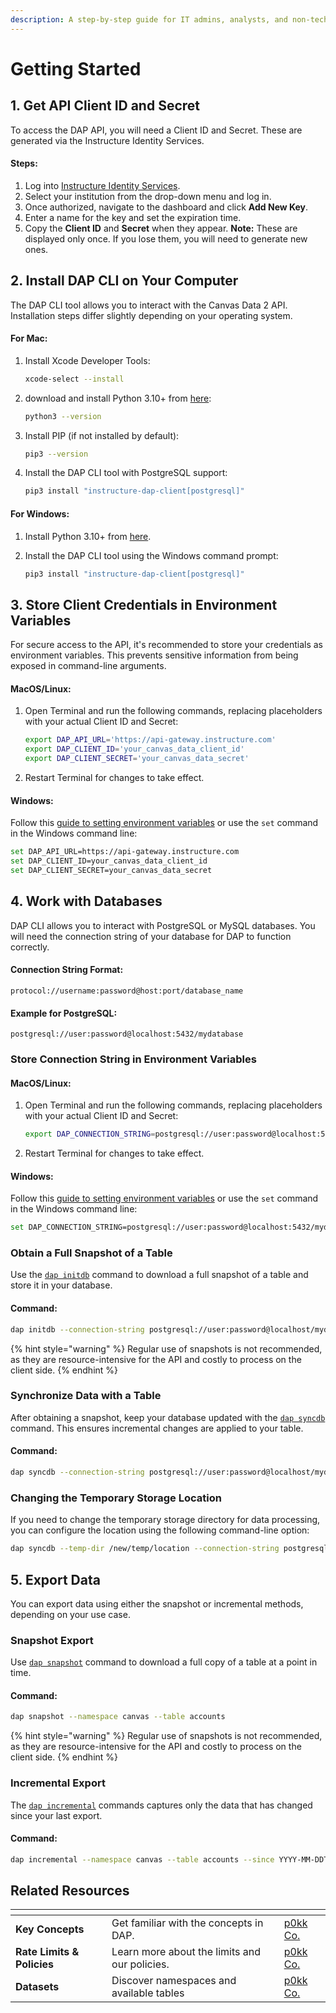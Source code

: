 ```yaml
---
description: A step-by-step guide for IT admins, analysts, and non-technical users.
---
```


# Getting Started

## 1. Get API Client ID and Secret

To access the DAP API, you will need a Client ID and Secret. These are generated via the Instructure Identity Services.

#### Steps:

1. Log into [Instructure Identity Services](https://identity.instructure.com).
2. Select your institution from the drop-down menu and log in.
3. Once authorized, navigate to the dashboard and click **Add New Key**.
4. Enter a name for the key and set the expiration time.
5. Copy the **Client ID** and **Secret** when they appear. **Note:** These are displayed only once. If you lose them, you will need to generate new ones.

## 2. Install DAP CLI on Your Computer

The DAP CLI tool allows you to interact with the Canvas Data 2 API. Installation steps differ slightly depending on your operating system.

#### For Mac:

1.  Install Xcode Developer Tools:

    ```sh
    xcode-select --install
    ```
2.  download and install Python 3.10+ from [here](https://www.python.org/downloads/):

    ```sh
    python3 --version
    ```
3.  Install PIP (if not installed by default):

    ```sh
    pip3 --version
    ```
4.  Install the DAP CLI tool with PostgreSQL support:

    ```sh
    pip3 install "instructure-dap-client[postgresql]"
    ```

#### For Windows:

1. Install Python 3.10+ from [here](https://www.python.org/downloads/windows/).
2.  Install the DAP CLI tool using the Windows command prompt:

    ```sh
    pip3 install "instructure-dap-client[postgresql]"
    ```

## 3. Store Client Credentials in Environment Variables

For secure access to the API, it's recommended to store your credentials as environment variables. This prevents sensitive information from being exposed in command-line arguments.

#### MacOS/Linux:

1.  Open Terminal and run the following commands, replacing placeholders with your actual Client ID and Secret:

    ```sh
    export DAP_API_URL='https://api-gateway.instructure.com'
    export DAP_CLIENT_ID='your_canvas_data_client_id'
    export DAP_CLIENT_SECRET='your_canvas_data_secret'
    ```
2. Restart Terminal for changes to take effect.

#### Windows:

Follow this [guide to setting environment variables](https://www.computerhope.com/issues/ch000549.htm) or use the `set` command in the Windows command line:

```sh
set DAP_API_URL=https://api-gateway.instructure.com
set DAP_CLIENT_ID=your_canvas_data_client_id
set DAP_CLIENT_SECRET=your_canvas_data_secret
```

## 4. Work with Databases

DAP CLI allows you to interact with PostgreSQL or MySQL databases. You will need the connection string of your database for DAP to function correctly.

#### Connection String Format:

```
protocol://username:password@host:port/database_name
```

#### Example for PostgreSQL:

```
postgresql://user:password@localhost:5432/mydatabase
```

### Store Connection String in Environment Variables

#### MacOS/Linux:

1.  Open Terminal and run the following commands, replacing placeholders with your actual Client ID and Secret:

    ```sh
    export DAP_CONNECTION_STRING=postgresql://user:password@localhost:5432/mydatabase
    ```
2. Restart Terminal for changes to take effect.

#### Windows:

Follow this [guide to setting environment variables](https://www.computerhope.com/issues/ch000549.htm) or use the `set` command in the Windows command line:

```sh
set DAP_CONNECTION_STRING=postgresql://user:password@localhost:5432/mydatabase
```

### Obtain a Full Snapshot of a Table

Use the [`dap initdb`](https://app.gitbook.com/o/bxMToeZxeTDBdDYnurjg/s/md43XhVX1tvwrv25xyTO/) command to download a full snapshot of a table and store it in your database.

#### Command:

```sh
dap initdb --connection-string postgresql://user:password@localhost/mydb --namespace canvas --table accounts
```

{% hint style="warning" %}
Regular use of snapshots is not recommended, as they are resource-intensive for the API and costly to process on the client side.
{% endhint %}

### Synchronize Data with a Table

After obtaining a snapshot, keep your database updated with the [`dap syncdb`](https://app.gitbook.com/o/bxMToeZxeTDBdDYnurjg/s/md43XhVX1tvwrv25xyTO/) command. This ensures incremental changes are applied to your table.

#### Command:

```sh
dap syncdb --connection-string postgresql://user:password@localhost/mydb --namespace canvas --table accounts
```

### Changing the Temporary Storage Location

If you need to change the temporary storage directory for data processing, you can configure the location using the following command-line option:

```sh
dap syncdb --temp-dir /new/temp/location --connection-string postgresql://user:password@localhost/mydb --namespace canvas --table accounts
```

## 5. Export Data

You can export data using either the snapshot or incremental methods, depending on your use case.

### Snapshot Export

Use [`dap snapshot`](https://app.gitbook.com/o/bxMToeZxeTDBdDYnurjg/s/md43XhVX1tvwrv25xyTO/) command to download a full copy of a table at a point in time.

#### Command:

```sh
dap snapshot --namespace canvas --table accounts
```

{% hint style="warning" %}
Regular use of snapshots is not recommended, as they are resource-intensive for the API and costly to process on the client side.
{% endhint %}

### Incremental Export

The [`dap incremental`](https://app.gitbook.com/o/bxMToeZxeTDBdDYnurjg/s/md43XhVX1tvwrv25xyTO/) commands captures only the data that has changed since your last export.

#### Command:

```sh
dap incremental --namespace canvas --table accounts --since YYYY-MM-DDTHH:MM:SSZ
```

## Related Resources

<table data-view="cards"><thead><tr><th></th><th></th><th data-hidden data-card-target data-type="content-ref"></th></tr></thead><tbody><tr><td><strong>Key Concepts</strong></td><td>Get familiar with the concepts in DAP.</td><td><a href="https://app.gitbook.com/o/bxMToeZxeTDBdDYnurjg/s/md43XhVX1tvwrv25xyTO/">p0kk Co.</a></td></tr><tr><td><strong>Rate Limits &#x26; Policies</strong></td><td>Learn more about the limits and our policies.</td><td><a href="https://app.gitbook.com/o/bxMToeZxeTDBdDYnurjg/s/md43XhVX1tvwrv25xyTO/">p0kk Co.</a></td></tr><tr><td><strong>Datasets</strong></td><td>Discover namespaces and available tables</td><td><a href="https://app.gitbook.com/o/bxMToeZxeTDBdDYnurjg/s/md43XhVX1tvwrv25xyTO/">p0kk Co.</a></td></tr></tbody></table>

